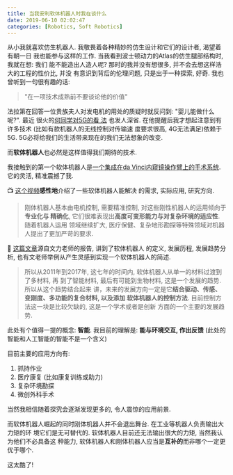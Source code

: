 ```yaml
---
title: 当我安利软体机器人时我在谈什么
date: 2019-06-10 02:02:47
categories: [Robotics, Soft Robotics]
---
```


从小我就喜欢仿生机器人. 我敬畏着各种精妙的仿生设计和它们的设计者, 渴望着有朝一日
我也能参与这样的工作. 当我看到波士顿动力的Atlas的仿生腿部结构时, 我就在想: 我们
能不能造出人造人呢? 那时的我并没有想很多, 并不会去想这样浩大的工程的性价比, 并没
有意识到背后的伦理问题, 只是出于一种探索, 好奇. 我也曾听到一句很有趣的话:
> "在一项技术成熟前不要谈论他的价值"

法拉第在回答一位贵族夫人对发电机的用处的质疑时就反问到: "婴儿能做什么呢?". 最近
很火的[何同学对5G的看
法](https://www.bilibili.com/video/av54737593?from=search&seid=16639379942704237214)
也发人深省. 在他提醒后我才想起注意到有许多技术 (比如有款机器人的无线控制对传输速
度要求很高, 4G无法满足)依赖于5G. 5G必将给我们的生活带来现在的我们无法想象的改变.

而**软体机器人**也必然是这样值得我们期待的技术.

<!-- More -->

我接触到的第一个软体机器人是[一个集成在da Vinci内窥镜操作臂上的手术系统](https://journals.sagepub.com/doi/full/10.1177/1553350617745953). 它的灵活, 精准震撼了我.

📺 [这个视频](https://youtu.be/AI7M-JTC6_w)**感性地**介绍了一些软体机器人能解决
的需求, 实际应用, 研究方向.

> 刚体机器人基本由电机控制, 需要精准控制, 对这些刚性机器人的运用倾向于**专业化与
> 精确化**, 它们很难表现出**高度可变形能力与对复杂环境的适应性**. 随着机器人运用
> 领域继续扩大, 医疗保健、复杂地形勘探等特殊领域对机器人提出了更加严苛的要求.

🔗 [这篇文章](https://zhuanlan.zhihu.com/p/30700859)源自文力老师的报告, 讲到了软体机器人
的定义, 发展历程, 发展趋势分析, 也有文老师举例从产生灵感到实现一个软体机器人的简述.

> 所以从2011年到2017年, 这七年的时间内, 软体机器人从单一的材料过渡到了多材料, 再
> 到了智能材料, 最后有可能到生物材料, 这是一个发展的趋势. 所以从这个趋势结合起来
> 讲，未来的发展方向一定是它**结合驱动、传感、变刚度、多功能的复合材料, 以及添加
> 软体机器人的控制方法**. 目前控制方法这一块是比较欠缺的, 这是一个学术或者是创新
> 方面的一个主要的发展趋势.

此处有个值得一提的概念: **智能**. 我目前的理解是: **能与环境交互, 作出反馈** (此处的智能和人工智能的智能不是一个含义)

目前主要的应用方向有:

1. 抓持作业
2. 医疗康复 (比如康复训练或助力)
3. 复杂环境勘探
4. 微创外科手术

当然我相信随着探究会逐渐发现更多的, 令人震惊的应用前景.

而软体机器人崛起的同时刚体机器人并不会退出舞台. 在工业等机器人负责输出大力矩的环
境它们是无可替代的. 软体机器人目前还无法输出很大的力矩, 当然我认为他们不必具备这
种能力, 软体机器人和刚体机器人应当是**互补的**而非哪个一定更优于哪个.

这太酷了!